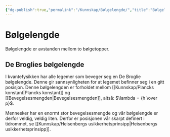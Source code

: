 ```yaml
---
{"dg-publish":true,"permalink":"/Kunnskap/Bølgelengde/","title":"Bølgelengde","tags":["fysikk"]}
---
```


# Bølgelengde
Bølgelengde er avstanden mellom to bølgetopper.

## De Broglies bølgelengde
I kvantefysikken har alle legemer som beveger seg en De Broglie bølgelengde. Denne gir sannsynligheten for at legemet befinner seg i en gitt posisjon. Denne bølgelengden er forholdet mellom [[Kunnskap/Plancks konstant\|Plancks konstant]] og [[Bevegelsesmengden\|Bevegelsesmengden]], altså: $\lambda = {h \over p}$. 

Mennesker har en enormt stor bevegelsesmengde og vår bølgelengde er derfor veldig, veldig liten. Derfor er posisjonen vår skarpt definert i tidrommet, se [[Kunnskap/Heisenbergs usikkerhetsprinsipp\|Heisenbergs usikkerhetsprinsipp]].
